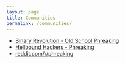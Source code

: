 ```yaml
---
layout: page
title: Communities
permalink: /communities/
---
```


- [Binary Revolution - Old School Phreaking](http://www.binrev.com/forums/index.php/forum/21-old-skool-phreaking/)
- [Hellbound Hackers - Phreaking](https://www.hellboundhackers.org/forum/42-phreaking_0.html)
- [reddit.com/r/phreaking](http://www.reddit.com/r/phreaking/)

